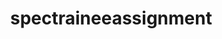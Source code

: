 # spectraineeassignment

<!DOCTYPE html>
<html>
<style>
    *{
    box-sixing: border-box;
    }
    body{
    display:flex;
    min-height:100vh;
    flex-direction:row;
    margin:0;
    }
    .out-col-1{
    background:#D7E8D4;
    flex: 1;
    }
   .logo {
    background: url("https://www.columbiaspectator.com/pb/resources/img/Spectator_Logo_white_text.png") no-repeat;
    background-size: 250px 250px;
    display: block;
    width: 250px;
    height: 250px;
    margin-top: 35px;
    margin-bottom: 65px;
}
    
    
    <head>
        <title> Spec's Sources </title>
    </head>
    <body>
        <h1>Welcome to my website!</h1>
        <p>This is the content of my website...</p>
    </body>
</html>

